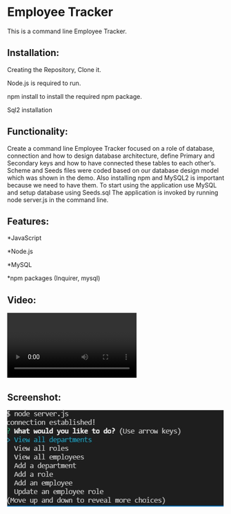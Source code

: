 # Employee Tracker

This is a command line Employee Tracker. 

## Installation:

Creating the Repository, Clone it.

Node.js is required to run.

npm install to install the required npm package.

Sql2 installation

## Functionality:

Create a command line Employee Tracker focused on a role of database, connection and how to design database architecture, define Primary and Secondary keys and how to have connected these tables to each other’s.
Scheme and Seeds files were coded based on our database design model which was shown in the demo. 
 Also installing npm and MySQL2 is important because we need to have them.
To start using the application use MySQL and setup database using Seeds.sql 
The application is invoked by running node server.js in the command line.


## Features:

*JavaScript

*Node.js

*MySQL

*npm packages (Inquirer, mysql)

## Video:

![Watch the video](https://github.com/NedaParvini/EmployeeTracker/EmpTracker.mp4)

## Screenshot:

![Screenshot](terminal-result.jpg) 

